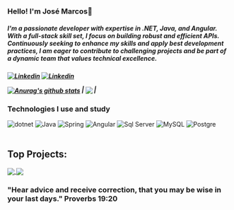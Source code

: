 ### Hello! I'm José Marcos👋
<h5> I'm a passionate developer with expertise in .NET, Java, and Angular. With a full-stack skill set, I focus on building robust and efficient APIs. Continuously seeking to enhance my skills and apply best development practices, I am eager to contribute to challenging projects and be part of a dynamic team that values technical excellence.<h5/>

[![Linkedin](https://img.shields.io/badge/LinkedIn-0077B5?style=for-the-badge&logo=linkedin&logoColor=white)](https://www.linkedin.com/in/jm-efi/)
[![Linkedin](https://img.shields.io/badge/Stack_Overflow-FE7A16?style=for-the-badge&logo=stack-overflow&logoColor=white)](https://pt.stackoverflow.com/users/203262/jose-marcos-efigenio-da-silva)
<br/>

 <a href="https://github.com/SakakibaraKun/github-readme-stats"><img align="center" src="https://github-readme-stats.vercel.app/api?username=SakakibaraKun&show_icons=true&include_all_commits=true&theme=buefy&hide_border=true" alt="Anurag's github stats" /></a> | <a href="https://github.com/SakakibaraKun/github-readme-stats"><img align="center" src="https://github-readme-stats.vercel.app/api/top-langs/?username=SakakibaraKun&layout=compact&theme=buefy&hide_border=true" /></a> |

### Technologies I use and study
<div style="display: inline_block">
  <img align="denter" alt="dotnet" src="https://img.shields.io/badge/.NET-5C2D91?style=for-the-badge&logo=.net&logoColor=white"/>
  <img align="denter" alt="Java" src="https://img.shields.io/badge/Java-ED8B00?style=for-the-badge&logo=java&logoColor=white"/>
  <img align="denter" alt="Spring" src="https://img.shields.io/badge/Spring-6DB33F?style=for-the-badge&logo=spring&logoColor=white"/>
  <img align="denter" alt="Angular" src="https://img.shields.io/badge/Angular-DD0031?style=for-the-badge&logo=angular&logoColor=white"/>
  <img align="denter" alt="Sql Server" src="https://img.shields.io/badge/Microsoft%20SQL%20Sever-CC2927?style=for-the-badge&logo=microsoft%20sql%20server&logoColor=white"/>
  <img align="denter" alt="MySQL" src="https://img.shields.io/badge/MySQL-00000F?style=for-the-badge&logo=mysql&logoColor=white"/>
  <img align="denter" alt="Postgre" src="https://img.shields.io/badge/PostgreSQL-316192?style=for-the-badge&logo=postgresql&logoColor=white"/>
  
  </div><br/>


## Top Projects:
<a href="https://github.com/SakakibaraKun/CustomerApi">
  <img align="center" src="https://github-readme-stats.vercel.app/api/pin/?username=SakakibaraKun&repo=CustomerApi&theme=buefy" />
</a>
<a href="https://github.com/SakakibaraKun/ProdutosApi">
  <img align="center" src="https://github-readme-stats.vercel.app/api/pin/?username=SakakibaraKun&repo=ProdutosApi&theme=buefy" />
</a>


### "Hear advice and receive correction, that you may be wise in your last days." Proverbs 19:20
